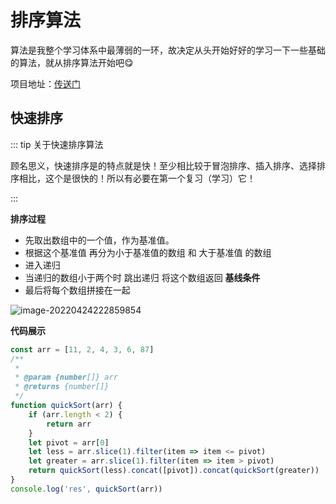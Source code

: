 # 排序算法

算法是我整个学习体系中最薄弱的一环，故决定从头开始好好的学习一下一些基础的算法，就从排序算法开始吧😋 

项目地址：[传送门](https://github.com/Jimmylxue/algorithm_knowledge)

## 快速排序

::: tip 关于快速排序算法

顾名思义，快速排序是的特点就是快！至少相比较于冒泡排序、插入排序、选择排序相比，这个是很快的！所以有必要在第一个复习（学习）它！

:::

**排序过程**

- 先取出数组中的一个值，作为基准值。
- 根据这个基准值 再分为小于基准值的数组 和 大于基准值 的数组
- 进入递归
- 当递归的数组小于两个时  跳出递归 将这个数组返回 **基线条件**
- 最后将每个数组拼接在一起

![image-20220424222859854](https://vitepress-source.oss-cn-beijing.aliyuncs.com/typoraimage-20220424222859854.png)

**代码展示**


```js
const arr = [11, 2, 4, 3, 6, 87]
/**
 *
 * @param {number[]} arr
 * @returns {number[]}
 */
function quickSort(arr) {
	if (arr.length < 2) {
		return arr
	}
	let pivot = arr[0]
	let less = arr.slice(1).filter(item => item <= pivot)
	let greater = arr.slice(1).filter(item => item > pivot)
	return quickSort(less).concat([pivot]).concat(quickSort(greater))
}
console.log('res', quickSort(arr))
```

